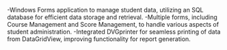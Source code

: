 -Windows Forms application to manage student data, utilizing an SQL database for efficient data storage and retrieval.
-Multiple forms, including Course Management and Score Management, to handle various aspects of student administration.
-Integrated DVGprinter for seamless printing of data from DataGridView, improving functionality for report generation.

